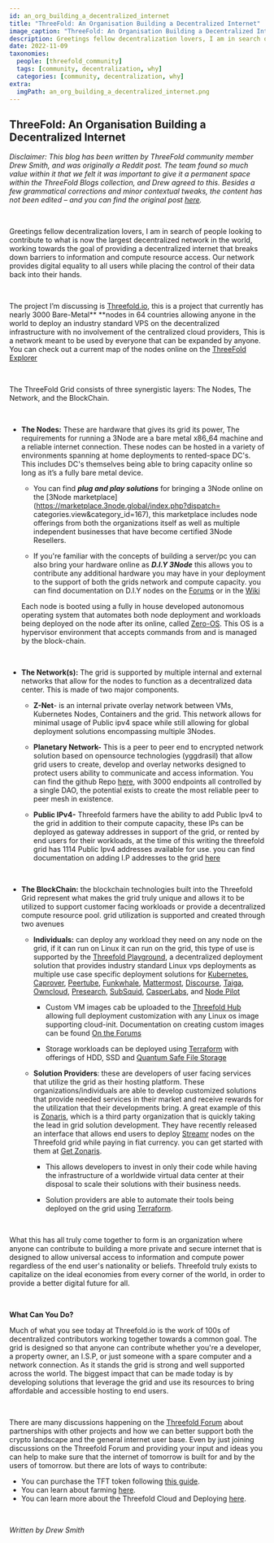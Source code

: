 ```yaml
---
id: an_org_building_a_decentralized_internet
title: "ThreeFold: An Organisation Building a Decentralized Internet"
image_caption: "ThreeFold: An Organisation Building a Decentralized Internet"
description: Greetings fellow decentralization lovers, I am in search of people looking to contribute to what is now the largest decentralized network in the world, working towards the goal of providing a decentralized internet that breaks down barriers to information and compute resource access. Our network provides digital equality to all users while placing the control of their data back into their hands.
date: 2022-11-09
taxonomies:
  people: [threefold_community]
  tags: [community, decentralization, why]
  categories: [community, decentralization, why]
extra:
  imgPath: an_org_building_a_decentralized_internet.png
---
```


## ThreeFold: An Organisation Building a Decentralized Internet

_*Disclaimer: This blog has been written by ThreeFold community member Drew Smith, and was originally a Reddit post. The team found so much value within it that we felt it was important to give it a permanent space within the ThreeFold Blogs collection, and Drew agreed to this. Besides a few grammatical corrections and minor contextual tweaks, the content has not been edited – and you can find the original post [here](https://www.reddit.com/user/DrewSmith214/comments/yhym2f/an_organization_building_a_decentralized_internet/).*_

<br>

Greetings fellow decentralization lovers, I am in search of people looking to contribute to what is now the largest decentralized network in the world, working towards the goal of providing a decentralized internet that breaks down barriers to information and compute resource access. Our network provides digital equality to all users while placing the control of their data back into their hands.

<br>

The project I’m discussing is [Threefold.io](https://threefold.io/), this is a project that currently has nearly 3000 Bare-Metal\*\* \*\*nodes in 64 countries allowing anyone in the world to deploy an industry standard VPS on the decentralized infrastructure with no involvement of the centralized cloud providers, This is a network meant to be used by everyone that can be expanded by anyone. You can check out a current map of the nodes online on the [ThreeFold Explorer](https://dashboard.grid.tf/explorer/statistics)

<br>

The ThreeFold Grid consists of three synergistic layers: The Nodes, The Network, and the BlockChain.

<br>

- **The Nodes:** These are hardware that gives its grid its power, The requirements for running a 3Node are a bare metal x86_64 machine and a reliable internet connection. These nodes can be hosted in a variety of environments spanning at home deployments to rented-space DC's. This includes DC's themselves being able to bring capacity online so long as it’s a fully bare metal device.

  - You can find **_plug and play solutions_** for bringing a 3Node online on the [3Node marketplace](https://marketplace.3node.global/index.php?dispatch= categories.view&category_id=167), this marketplace includes node offerings from both the organizations itself as well as multiple independent businesses that have become certified 3Node Resellers.

  - If you're familiar with the concepts of building a server/pc you can also bring your hardware online as **_D.I.Y 3Node_** this allows you to contribute any additional hardware you may have in your deployment to the support of both the grids network and compute capacity. you can find documentation on D.I.Y nodes on the [Forums](https://forum.threefold.io/t/diy-nodes-guide/837) or in the [Wiki](https://library.threefold.me/info/threefold#/tfgrid/farming/threefold__diy_guide)

  Each node is booted using a fully in house developed autonomous operating system that automates both node deployment and workloads being deployed on the node after its online, called [Zero-OS](https://github.com/threefoldtech/zos). This OS is a hypervisor environment that accepts commands from and is managed by the block-chain.

<br>

- **The Network(s):** The grid is supported by multiple internal and external networks that allow for the nodes to function as a decentralized data center. This is made of two major components.

  - **Z-Net**- is an internal private overlay network between VMs, Kubernetes Nodes, Containers and the grid. This network allows for minimal usage of Public ipv4 space while still allowing for global deployment solutions encompassing multiple 3Nodes.

  - **Planetary Network-** This is a peer to peer end to encrypted network solution based on opensource technologies (yggdrasil) that allow grid users to create, develop and overlay networks designed to protect users ability to communicate and access information. You can find the github Repo [here](https://github.com/threefoldtech/planetary_network), with 3000 endpoints all controlled by a single DAO, the potential exists to create the most reliable peer to peer mesh in existence.

  - **Public IPv4-** Threefold farmers have the ability to add Public Ipv4 to the grid in addition to their compute capacity, these IPs can be deployed as gateway addresses in support of the grid, or rented by end users for their workloads, at the time of this writing the threefold grid has 1114 Public Ipv4 addresses available for use. you can find documentation on adding I.P addresses to the grid [here](https://forum.threefold.io/t/diy-public-node-guide/3340)

<br>

- **The BlockChain:** the blockchain technologies built into the Threefold Grid represent what makes the grid truly unique and allows it to be utilized to support customer facing workloads or provide a decentralized compute resource pool. grid utilization is supported and created through two avenues

  - **Individuals:** can deploy any workload they need on any node on the grid, if it can run on Linux it can run on the grid, this type of use is supported by the [Threefold Playground](https://play.grid.tf/#/), a decentralized deployment solution that provides industry standard Linux vps deployments as multiple use case specific deployment solutions for [Kubernetes](https://kubernetes.io/), [Caprover](https://caprover.com/), [Peertube](https://joinpeertube.org/), [Funkwhale](https://funkwhale.audio/), [Mattermost](https://mattermost.com/), [Discourse](https://www.discourse.org/), [Taiga](https://www.taiga.io/), [Owncloud](https://owncloud.com/), [Presearch](https://presearch.io/), [SubSquid](https://subsquid.io/), [CasperLabs](https://casperlabs.io/), and [Node Pilot](https://nodepilot.tech/)

    - Custom VM images cab be uploaded to the [Threefold Hub](https://hub.grid.tf/) allowing full deployment customization with any Linux os image supporting cloud-init. Documentation on creating custom images can be found [On the Forums](https://forum.threefold.io/t/manipulating-cloud-images-for-the-grid/3380)

    - Storage workloads can be deployed using [Terraform](https://github.com/threefoldtech/terraform-provider-grid) with offerings of HDD, SSD and [Quantum Safe File Storage](https://github.com/threefoldtech/terraform-provider-grid)

  - **Solution Providers**: these are developers of user facing services that utilize the grid as their hosting platform. These organizations/individuals are able to develop customized solutions that provide needed services in their market and receive rewards for the utilization that their developments bring. A great example of this is [Zonaris](https://zonaris.con/), which is a third party organization that is quickly taking the lead in grid solution development. They have recently released an interface that allows end users to deploy [Streamr](https://streamr.network/discover/network/) nodes on the Threefold grid while paying in fiat currency. you can get started with them at [Get Zonaris](https://get.zonaris.com/).

    - This allows developers to invest in only their code while having the infrastructure of a worldwide virtual data center at their disposal to scale their solutions with their business needs.

    - Solution providers are able to automate their tools being deployed on the grid using [Terraform](https://github.com/threefoldtech/terraform-provider-grid).

<br>

What this has all truly come together to form is an organization where anyone can contribute to building a more private and secure internet that is designed to allow universal access to information and compute power regardless of the end user's nationality or beliefs. Threefold truly exists to capitalize on the ideal economies from every corner of the world, in order to provide a better digital future for all.

<br>

**What Can You Do?**

Much of what you see today at Threefold.io is the work of 100s of decentralized contributors working together towards a common goal. The grid is designed so that anyone can contribute whether you're a developer, a property owner, an I.S.P, or just someone with a spare computer and a network connection. As it stands the grid is strong and well supported across the world. The biggest impact that can be made today is by developing solutions that leverage the grid and use its resources to bring affordable and accessible hosting to end users.

<br>

There are many discussions happening on the [Threefold Forum](https://forum.threefold.io) about partnerships with other projects and how we can better support both the crypto landscape and the general internet user base. Even by just joining discussions on the Threefold Forum and providing your input and ideas you can help to make sure that the internet of tomorrow is built for and by the users of tomorrow. but there are lots of ways to contribute:

- You can purchase the TFT token following [this guide](https://www.manual.grid.tf/documentation/threefold_token/buy_sell_tft/tft_lobstr/tft_lobstr_short_guide.html).
- You can learn about farming [here](https://library.threefold.me/info/threefold#/tfgrid/farming/threefold__farming_intro).
- You can learn more about the Threefold Cloud and Deploying [here](https://library.threefold.me/info/threefold#/cloud/threefold__cloud_home).

<br>

_*Written by Drew Smith*_
